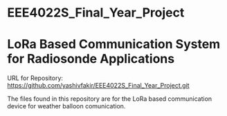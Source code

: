 # EEE4022S_Final_Year_Project
# **LoRa Based Communication System for Radiosonde Applications**


URL for Repository: https://github.com/yashivfakir/EEE4022S_Final_Year_Project.git

The files found in this repository are for the LoRa based communication device for weather balloon comunication.
